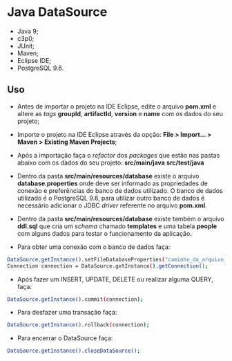 # Java DataSource

- Java 9;
- c3p0;
- JUnit;
- Maven;
- Eclipse IDE;
- PostgreSQL 9.6.


## Uso

- Antes de importar o projeto na IDE Eclipse, edite o arquivo **pom.xml** e altere as *tags* **groupId**, **artifactId**, **version** e **name** com os dados do seu projeto;

- Importe o projeto na IDE Eclipse através da opção: **File > Import... > Maven > Existing Maven Projects**;

- Após a importação faça o *refactor* dos *packages* que estão nas pastas abaixo com os dados do seu projeto:
	**src/main/java**
	**src/test/java**

- Dentro da pasta **src/main/resources/database** existe o arquivo **database.properties** onde deve ser informado as propriedades de conexão e preferências do banco de dados utilizado. O banco de dados utilizado é o PostgreSQL 9.6, para utilizar outro banco de dados é necessário adicionar o JDBC *driver* referente no arquivo **pom.xml**.

- Dentro da pasta **src/main/resources/database** existe também o arquivo **ddl.sql** que cria um *schema* chamado **templates** e uma tabela **people** com alguns dados para testar o funcionamento da aplicação.

- Para obter uma conexão com o banco de dados faça:

```sh
DataSource.getInstance().setFileDatabaseProperties("caminho_do_arquivo_de_propriedades_do_banco_de_dados");
Connection connection = DataSource.getInstance().getConnection();
```
- Após fazer um INSERT, UPDATE, DELETE ou realizar alguma QUERY, faça:

```sh
DataSource.getInstance().commit(connection);
```

- Para desfazer uma transação faça:

```sh
DataSource.getInstance().rollback(connection);
```

- Para encerrar o DataSource faça:

```sh
DataSource.getInstance().closeDataSource();
```